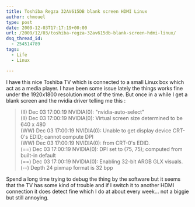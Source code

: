 ```yaml
---
title: Toshiba Regza 32AV615DB blank screen HDMI Linux
author: chmouel
type: post
date: 2009-12-03T17:17:19+00:00
url: /2009/12/03/toshiba-regza-32av615db-blank-screen-hdmi-linux/
dsq_thread_id:
  - 254514789
tags:
  - Life
  - Linux

---
```

I have this nice Toshiba TV which is connected to a small Linux box which act as a media player. I have been some issue lately the things works fine under the 1920x1800 resolution most of the time. But once in a while I get a blank screen and the nvidia driver telling me this :

> (II) Dec 03 17:00:19 NVIDIA(0): "nvidia-auto-select"  
> (II) Dec 03 17:00:19 NVIDIA(0): Virtual screen size determined to be 640 x 480  
> (WW) Dec 03 17:00:19 NVIDIA(0): Unable to get display device CRT-0's EDID; cannot compute DPI  
> (WW) Dec 03 17:00:19 NVIDIA(0): from CRT-0's EDID.  
> (==) Dec 03 17:00:19 NVIDIA(0): DPI set to (75, 75); computed from built-in default  
> (==) Dec 03 17:00:19 NVIDIA(0): Enabling 32-bit ARGB GLX visuals.  
> (--) Depth 24 pixmap format is 32 bpp 

Spend a long time trying to debug the thing by the software but it seems that the TV has some kind of trouble and if I switch it to another HDMI connection it does detect fine which I do at about every week... not a biggie but still annoying.
